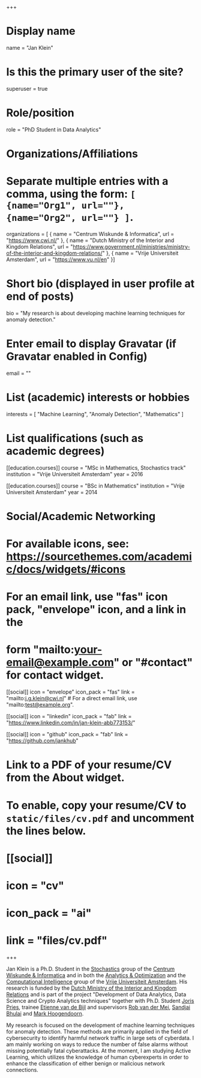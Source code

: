 +++
# Display name
name = "Jan Klein"

# Is this the primary user of the site?
superuser = true

# Role/position
role = "PhD Student in Data Analytics"

# Organizations/Affiliations
#   Separate multiple entries with a comma, using the form: `[ {name="Org1", url=""}, {name="Org2", url=""} ]`.
organizations = [ 	{ name = "Centrum Wiskunde & Informatica", url = "https://www.cwi.nl/" },
					{ name = "Dutch Ministry of the Interior and Kingdom Relations", url = "https://www.government.nl/ministries/ministry-of-the-interior-and-kingdom-relations/" }, 
					{ name = "Vrije Universiteit Amsterdam", url = "https://www.vu.nl/en" }]

# Short bio (displayed in user profile at end of posts)
bio = "My research is about developing machine learning techniques for anomaly detection."

# Enter email to display Gravatar (if Gravatar enabled in Config)
email = ""

# List (academic) interests or hobbies
interests = [
  "Machine Learning",
  "Anomaly Detection",
  "Mathematics"
]

# List qualifications (such as academic degrees)
[[education.courses]]
  course = "MSc in Mathematics, Stochastics track"
  institution = "Vrije Universiteit Amsterdam"
  year = 2016

[[education.courses]]
  course = "BSc in Mathematics"
  institution = "Vrije Universiteit Amsterdam"
  year = 2014

# Social/Academic Networking
# For available icons, see: https://sourcethemes.com/academic/docs/widgets/#icons
#   For an email link, use "fas" icon pack, "envelope" icon, and a link in the
#   form "mailto:your-email@example.com" or "#contact" for contact widget.

[[social]]
  icon = "envelope"
  icon_pack = "fas"
  link = "mailto:j.g.klein@cwi.nl"  # For a direct email link, use "mailto:test@example.org".

[[social]]
  icon = "linkedin"
  icon_pack = "fab"
  link = "https://www.linkedin.com/in/jan-klein-abb773153/"
  
[[social]]
  icon = "github"
  icon_pack = "fab"
  link = "https://github.com/jankhub"

# Link to a PDF of your resume/CV from the About widget.
# To enable, copy your resume/CV to `static/files/cv.pdf` and uncomment the lines below.
# [[social]]
#   icon = "cv"
#   icon_pack = "ai"
#   link = "files/cv.pdf"

+++

Jan Klein is a Ph.D. Student in the <a href="https://www.cwi.nl/research/groups/stochastics">Stochastics</a> group of the <a href="https://www.cwi.nl/">Centrum Wiskunde & Informatica</a> and in both the <a href="https://www.math.vu.nl/en/research/analytics-and-optimization/index.aspx">Analytics & Optimization</a> and the <a href="https://www.cs.vu.nl/ci/">Computational Intelligence</a> group of the <a href="https://www.vu.nl/en">Vrije Universiteit Amsterdam</a>. His research is funded by the <a href="https://www.government.nl/ministries/ministry-of-the-interior-and-kingdom-relations/">Dutch Ministry of the Interior and Kingdom Relations</a> and is part of the project "Development of Data Analytics, Data Science and Crypto Analytics techniques" together with Ph.D. Student <a href="https://www.cwi.nl/people/joris-pries">Joris Pries</a>, trainee <a href="https://www.cwi.nl/people/etienne-van-de-bijl">Etienne van de Bijl</a> and supervisors <a href="https://www.cwi.nl/people/rob-van-der-mei">Rob van der Mei</a>, <a href="https://www.math.vu.nl/~sbhulai/">Sandjai Bhulai</a> and <a href="https://www.cs.vu.nl/~mhoogen/">Mark Hoogendoorn</a>.

My research is focused on the development of machine learning techniques for anomaly detection. These methods are primarily applied in the field of cybersecurity to identify harmful network traffic in large sets of cyberdata. I am mainly working on ways to reduce the number of false alarms without missing potentially fatal cyberattacks. At the moment, I am studying Active Learning, which utilizes the knowledge of human cyberexperts in order to enhance the classification of either benign or malicious network connections.